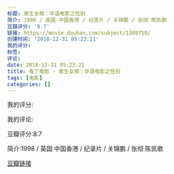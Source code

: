 ```yaml
---
标题: 男生女相：华语电影之性别
简介: 1998 / 英国 中国香港 / 纪录片 / 关锦鹏 / 张彻 陈凯歌
豆瓣评分: '8.7'
链接: https://movie.douban.com/subject/1369759/
创建时间: '2018-12-31 05:23:21'
我的评分:
标签:
评论:
date: 2018-12-31 05:23:21
title: 看了电影 - 男生女相：华语电影之性别
tags: [电影]
categories: []
---
```


我的评分:

我的评论:

豆瓣评分:8.7

简介:1998 / 英国 中国香港 / 纪录片 / 关锦鹏 / 张彻 陈凯歌

[豆瓣链接](https://movie.douban.com/subject/1369759/)

